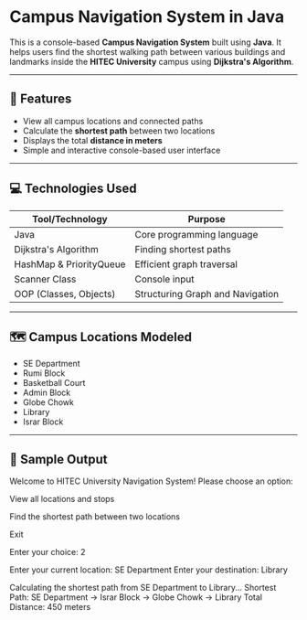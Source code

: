 #  Campus Navigation System in Java

This is a console-based **Campus Navigation System** built using **Java**. It helps users find the shortest walking path between various buildings and landmarks inside the **HITEC University** campus using **Dijkstra's Algorithm**.

---

## 📌 Features

- View all campus locations and connected paths
- Calculate the **shortest path** between two locations
- Displays the total **distance in meters**
- Simple and interactive console-based user interface

---

## 💻 Technologies Used

| Tool/Technology     | Purpose                           |
|---------------------|-----------------------------------|
| Java                | Core programming language         |
| Dijkstra's Algorithm| Finding shortest paths            |
| HashMap & PriorityQueue | Efficient graph traversal        |
| Scanner Class       | Console input                     |
| OOP (Classes, Objects)| Structuring Graph and Navigation |

---

## 🗺️ Campus Locations Modeled

- SE Department
- Rumi Block
- Basketball Court
- Admin Block
- Globe Chowk
- Library
- Israr Block

---

## 📸 Sample Output
Welcome to HITEC University Navigation System!
Please choose an option:

View all locations and stops

Find the shortest path between two locations

Exit

Enter your choice: 2

Enter your current location: SE Department
Enter your destination: Library

Calculating the shortest path from SE Department to Library...
Shortest Path: SE Department -> Israr Block -> Globe Chowk -> Library
Total Distance: 450 meters
